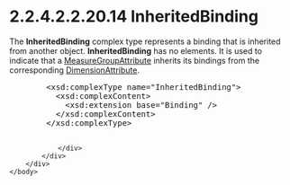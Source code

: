 <html dir="LTR" xmlns:mshelp="http://msdn.microsoft.com/mshelp" xmlns:ddue="http://ddue.schemas.microsoft.com/authoring/2003/5" xmlns:xlink="http://www.w3.org/1999/xlink" xmlns:tool="http://www.microsoft.com/tooltip">
    <head>
        <meta http-equiv="Content-Type" content="text/html; CHARSET=utf-8"></meta>
        <meta name="save" content="history"></meta>
        <title>2.2.4.2.2.20.14 InheritedBinding</title>
        <xml>
            <mshelp:toctitle title="2.2.4.2.2.20.14 InheritedBinding"></mshelp:toctitle>
            <mshelp:rltitle title="[MS-SSAS]: InheritedBinding"></mshelp:rltitle>
            <mshelp:keyword index="A" term="dbbc1eb9-b1f4-4384-9ce2-7943c5b93575"></mshelp:keyword>
            <mshelp:attr name="DCSext.ContentType" value="open specification"></mshelp:attr>
            <mshelp:attr name="AssetID" value="dbbc1eb9-b1f4-4384-9ce2-7943c5b93575"></mshelp:attr>
            <mshelp:attr name="TopicType" value="kbRef"></mshelp:attr>
            <mshelp:attr name="DCSext.Title" value="[MS-SSAS]: InheritedBinding" />
        </xml>
    </head>
    <body>
        <div id="header">
            <h1 class="heading">2.2.4.2.2.20.14 InheritedBinding</h1>
        </div>
        <div id="mainSection">
            <div id="mainBody">
                <div id="allHistory" class="saveHistory"></div>
                <div id="sectionSection0" class="section" name="collapseableSection">
                    

<p>The <b>InheritedBinding</b> complex type represents a
binding that is inherited from another object. <b>InheritedBinding</b> has no
elements. It is used to indicate that a <a href="193874f8-ee13-456f-8bed-08e1d7647fe4.htm">MeasureGroupAttribute</a>
inherits its bindings from the corresponding <a href="2865fe4f-5fbb-4ae6-b0cf-811b32b4a139.htm">DimensionAttribute</a>.</p>

<dl>
<dd>
<div><pre>   &lt;xsd:complexType name=&quot;InheritedBinding&quot;&gt;
     &lt;xsd:complexContent&gt;
       &lt;xsd:extension base=&quot;Binding&quot; /&gt;
     &lt;/xsd:complexContent&gt;
   &lt;/xsd:complexType&gt;
  
</pre></div>
</dd></dl>


                </div>
            </div>
        </div>
    </body>
</html>